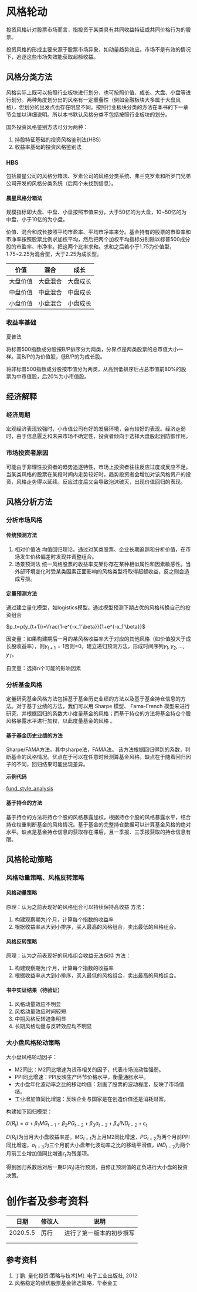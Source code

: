 # 风格轮动

投资风格针对股票市场而言，指投资于某类具有共同收益特征或共同价格行为的股票。

投资风格的形成主要来源于股票市场异象，如动量趋势效应。市场不是有效的情况下，追逐这些市场失效能获取超额收益。



## 风格分类方法

风格实际上既可以按照行业板块进行划分，也可按照价值、成长、大盘、小盘等进行划分。两种角度划分出的风格有一定重叠性（例如金融板块大多属于大盘风格），但划分的出发点也存在明显不同。按照行业板块分类的方法在本书的下一章节会加以详细说明。所以本书默认风格分类不包括按照行业板块的划分。

国外投资风格鉴别方法可分为两种：

1. 持股特征基础的投资风格鉴别法(HBS)
2. 收益率基础的投资风格鉴别法

### HBS

包括晨星公司的风格分箱法、罗素公司的风格分类系统、弗兰克罗素和所罗门兄弟公司开发的风格分类系统（后两个未找到信息）。

#### 晨星风格分箱法

规模指标即大盘、中盘、小盘按照市值来分，大于50亿的为大盘，10~50亿的为中盘，小于10亿的为小盘。

价值、混合和成长按照平均市盈率、平均市净率来分。基金持有的股票的市盈率和市净率按照股票比例求加权平均，然后把两个加权平均指标分别除以标普500成分股的市盈率、市净率。把这两个比率求和。求和之后若小于1.75为价值型，1.75~2.25为混合型，大于2.25为成长型。

| 价值     | 混合     | 成长     |
| -------- | -------- | -------- |
| 大盘价值 | 大盘混合 | 大盘成长 |
| 中盘价值 | 中盘混合 | 中盘成长 |
| 小盘价值 | 小盘混合 | 小盘成长 |



### 收益率基础

夏普法

将标普500指数成分股按B/P排序分为两类，分界点是两类股票的总市值大小一样。高B/P的为价值股，低B/P的为成长股。

将非标普500指数成分股按市值分为两类，从高到低排序后占总市值前80%的股票为中市值股，后20%为小市值股。



## 经济解释

### 经济周期

宏观经济表现较强时，小市值公司有好的发展环境，会有较好的表现。经济走弱时，由于信息匮乏和未来市场不确定性，投资者倾向于选择大盘股起到防御作用。



### 市场投资者原因

可能由于非理性投资者的趋势追逐特性，市场上投资者往往反应过度或反应不足。当某类风格的股票在某段时间内走势较好时，趋势投资者会增加对该风格资产的投资，风格走势得以延续。反应过度后又会导致泡沫破灭，出现价值回归的表现。



## 风格分析方法

### 分析市场风格

#### 传统预测方法

1. 相对价值法
   均值回归理论。通过对某类股票、企业长期追踪和分析价值，在市场发生价格偏差时发现并调整组合。
2. 场景预测法
   统一风格股票的收益率支架你存在某种相似属性和因素敏感性。当外部环境变化时受某类因素正面影响的风格类型将取得超额收益，反之则会造成亏损。

#### 定量预测方法

通过建立量化模型，如logistics模型。通过模型预测下期占优的风格转换自己的投资组合

$p_t=p(y_{t+1})=\frac{1-e^{-x_1'\beta}}{1+e^{-x_1'\beta}}$

因变量：如果构建期后一月的某风格收益率大于对应的其他风格（如价值股大于成长股收益率），则$y_{t+1}=1$否则=0。建立递归预测方法，形成时间序列$y_1,y_2,...,y_T$。

自变量：选择n个可能的影响因素

### 分析基金风格

定量研究基金风格方法包括基于基金历史业绩的方法以及基于基金持仓信息的方法。对于基于业绩的方法，我们可以用 Sharpe 模型、 Fama-French 模型来进行研究，并根据回归的系数大小度量基金的风格；而基于持仓的方法将基金持仓个股风格暴露水平进行加权，以此度量基金的风格  。

#### 基于基金历史业绩的方法

Sharpe/FAMA方法。其中sharpe法，FAMA法。
该方法根据回归得到的系数，判断基金的风格情况。优点在于可以在任意时候测算基金风格。缺点在于随着回归因子的不同，回归结果可能出现差异。

**示例代码**

[fund_style_analysis](./fund_style_analysis_lx.html)

#### 基于持仓的方法

基于持仓的方法将持仓个股的风格暴露加权，根据持仓个股的风格暴露水平，结合持仓权重判断基金的风格情况。基于基金的完整持仓数据可以计算基金风格的绝对水平。缺点是基金持仓信息的获取存在滞后，且一季报、三季报获取的持仓信息有限。


## 风格轮动策略

### 风格动量策略、风格反转策略

#### 风格动量策略

原理：认为之前表现好的风格组合可以持续保持高收益
方法：

1. 构建观察期为j个月，计算每个指数的收益率
2. 根据收益率从大到小排序，买入最高的风格组合，卖出最低的风格组合。

#### 风格反转策略

原理：认为之前表现好的风格组合收益无法保持
方法：

1. 构建观察期为j个月，计算每个指数的收益率
2. 根据收益率从大到小排序，买入最低的风格组合，卖出最高的风格组合。

#### 书中实证结果（待验证）

1. 风格动量效应不明显
2. 风格动量效应时间较短
3. 中期风格反转迹象明显
4. 长期风格动量与反转效应均不明显

### 大小盘风格轮动策略

大小盘风格轮动因子：

* M2同比：M2同比增速为货币相关的因子，代表市场流动性强弱。
* PPI同比增速：PPI反映生产环节价格水平，衡量通胀水平。
* 大小盘年化波动率之比的移动均值：刻画了股票的波动程度，反映了市场情绪。
* 工业增加值同比增速：反映企业与国家是在创造价值还是消耗财富。

构建如下回归模型：

$D(R_t)=\alpha+\beta_1MG_{t-1}+\beta_2PG_{t-2}+\beta_3\sigma_{t-3}+\beta_4IND_{t-2}+\epsilon_t$

$D(R_t)$为当月大小盘收益率差。$MG_{t-1}$为上月M2同比增速，$PG_{t-2}$为两个月前PPI同比增速，$\sigma_{t-3}$为三个月前大小盘年化波动率之比的移动平滑值，$IND_{t-2}$为两个月前工业增加值同比增速$\epsilon_t$为残差项。

得到回归系数后对后一期$D(R_t)$进行预测，由修正预测值的正负进行大小盘的投资决策。

# 创作者及参考资料

| 日期     | 修改人 | 说明                     |
| -------- | ------ | ------------------------ |
| 2020.5.5 | 厉行   | 进行了第一版本的初步撰写 |
|          |        |                          |
|          |        |                          |



## 参考资料

1. 丁鹏. 量化投资:策略与技术[M]. 电子工业出版社, 2012.
2. 风格稳定的绩优股票基金筛选策略，华泰金工

